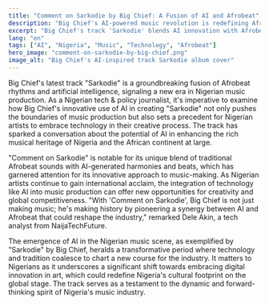 ```yaml
---
title: "Comment on Sarkodie by Big Chief: A Fusion of AI and Afrobeat"
description: "Big Chief's AI-powered music revolution is redefining Afrobeat's future."
excerpt: "Big Chief's track 'Sarkodie' blends AI innovation with Afrobeat."
lang: "en"
tags: ["AI", "Nigeria", "Music", "Technology", "Afrobeat"]
hero_image: "comment-on-sarkodie-by-big-chief.png"
image_alt: "Big Chief's AI-inspired track Sarkodie album cover"
---
```


Big Chief's latest track "Sarkodie" is a groundbreaking fusion of Afrobeat rhythms and artificial intelligence, signaling a new era in Nigerian music production. As a Nigerian tech & policy journalist, it's imperative to examine how Big Chief's innovative use of AI in creating "Sarkodie" not only pushes the boundaries of music production but also sets a precedent for Nigerian artists to embrace technology in their creative process. The track has sparked a conversation about the potential of AI in enhancing the rich musical heritage of Nigeria and the African continent at large.

"Comment on Sarkodie" is notable for its unique blend of traditional Afrobeat sounds with AI-generated harmonies and beats, which has garnered attention for its innovative approach to music-making. As Nigerian artists continue to gain international acclaim, the integration of technology like AI into music production can offer new opportunities for creativity and global competitiveness. "With 'Comment on Sarkodie', Big Chief is not just making music; he's making history by pioneering a synergy between AI and Afrobeat that could reshape the industry," remarked Dele Akin, a tech analyst from NaijaTechFuture.

The emergence of AI in the Nigerian music scene, as exemplified by "Sarkodie" by Big Chief, heralds a transformative period where technology and tradition coalesce to chart a new course for the industry. It matters to Nigerians as it underscores a significant shift towards embracing digital innovation in art, which could redefine Nigeria's cultural footprint on the global stage. The track serves as a testament to the dynamic and forward-thinking spirit of Nigeria's music industry.